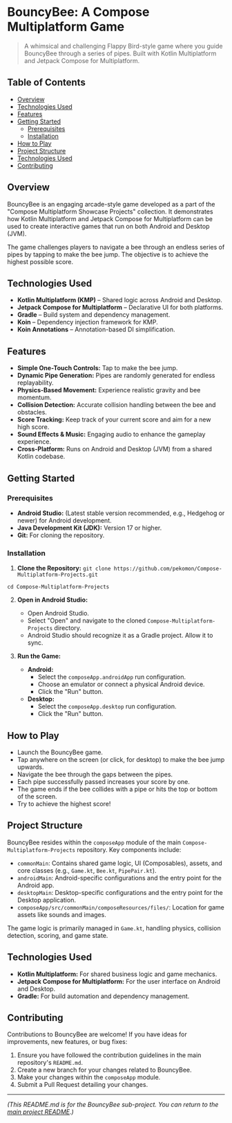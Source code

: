 # BouncyBee: A Compose Multiplatform Game

<!-- Build Status Badge will be added here later -->

> A whimsical and challenging Flappy Bird-style game where you guide BouncyBee through a series of pipes. Built with Kotlin Multiplatform and Jetpack Compose for Multiplatform.

<!-- TODO: Add a captivating GIF or screenshot of BouncyBee in action here -->
<!-- ![BouncyBee Gameplay](./docs/bouncybee_gameplay.gif) -->

## Table of Contents

- [Overview](#overview)
- [Technologies Used](#technologies-used)
- [Features](#features)
- [Getting Started](#getting-started)
  - [Prerequisites](#prerequisites)
  - [Installation](#installation)
- [How to Play](#how-to-play)
- [Project Structure](#project-structure)
- [Technologies Used](#technologies-used)
- [Contributing](#contributing)

## Overview

BouncyBee is an engaging arcade-style game developed as a part of the "Compose Multiplatform Showcase Projects" collection. It demonstrates how Kotlin Multiplatform and Jetpack Compose for Multiplatform can be used to create interactive games that run on both Android and Desktop (JVM).

The game challenges players to navigate a bee through an endless series of pipes by tapping to make the bee jump. The objective is to achieve the highest possible score.

## Technologies Used

- **Kotlin Multiplatform (KMP)** – Shared logic across Android and Desktop.
- **Jetpack Compose for Multiplatform** – Declarative UI for both platforms.
- **Gradle** – Build system and dependency management.
- **Koin** – Dependency injection framework for KMP.
- **Koin Annotations** – Annotation-based DI simplification.

## Features

*   **Simple One-Touch Controls:** Tap to make the bee jump.
*   **Dynamic Pipe Generation:** Pipes are randomly generated for endless replayability.
*   **Physics-Based Movement:** Experience realistic gravity and bee momentum.
*   **Collision Detection:** Accurate collision handling between the bee and obstacles.
*   **Score Tracking:** Keep track of your current score and aim for a new high score.
*   **Sound Effects & Music:** Engaging audio to enhance the gameplay experience.
*   **Cross-Platform:** Runs on Android and Desktop (JVM) from a shared Kotlin codebase.

## Getting Started

### Prerequisites

*   **Android Studio:** (Latest stable version recommended, e.g., Hedgehog or newer) for Android development.
*   **Java Development Kit (JDK):** Version 17 or higher.
*   **Git:** For cloning the repository.

### Installation

1.  **Clone the Repository:**
`git clone https://github.com/pekomon/Compose-Multiplatform-Projects.git`

`cd Compose-Multiplatform-Projects`

2.  **Open in Android Studio:**
    *   Open Android Studio.
    *   Select "Open" and navigate to the cloned `Compose-Multiplatform-Projects` directory.
    *   Android Studio should recognize it as a Gradle project. Allow it to sync.

3.  **Run the Game:**
    *   **Android:**
        *   Select the `composeApp.androidApp` run configuration.
        *   Choose an emulator or connect a physical Android device.
        *   Click the "Run" button.
    *   **Desktop:**
        *   Select the `composeApp.desktop` run configuration.
        *   Click the "Run" button.

## How to Play

*   Launch the BouncyBee game.
*   Tap anywhere on the screen (or click, for desktop) to make the bee jump upwards.
*   Navigate the bee through the gaps between the pipes.
*   Each pipe successfully passed increases your score by one.
*   The game ends if the bee collides with a pipe or hits the top or bottom of the screen.
*   Try to achieve the highest score!

## Project Structure

BouncyBee resides within the `composeApp` module of the main `Compose-Multiplatform-Projects` repository. Key components include:

*   `commonMain`: Contains shared game logic, UI (Composables), assets, and core classes (e.g., `Game.kt`, `Bee.kt`, `PipePair.kt`).
*   `androidMain`: Android-specific configurations and the entry point for the Android app.
*   `desktopMain`: Desktop-specific configurations and the entry point for the Desktop application.
*   `composeApp/src/commonMain/composeResources/files/`: Location for game assets like sounds and images.

The game logic is primarily managed in `Game.kt`, handling physics, collision detection, scoring, and game state.

## Technologies Used

*   **Kotlin Multiplatform:** For shared business logic and game mechanics.
*   **Jetpack Compose for Multiplatform:** For the user interface on Android and Desktop.
*   **Gradle:** For build automation and dependency management.

## Contributing

Contributions to BouncyBee are welcome! If you have ideas for improvements, new features, or bug fixes:

1.  Ensure you have followed the contribution guidelines in the main repository's `README.md`.
2.  Create a new branch for your changes related to BouncyBee.
3.  Make your changes within the `composeApp` module.
4.  Submit a Pull Request detailing your changes.

---

*(This README.md is for the BouncyBee sub-project. You can return to the [main project README](../README.md).)*
